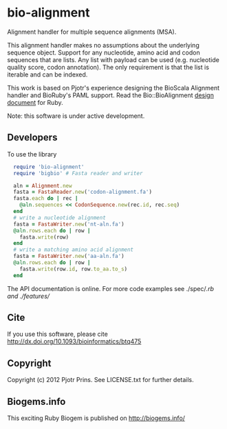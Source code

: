 # bio-alignment

Alignment handler for multiple sequence alignments (MSA).

This alignment handler makes no assumptions about the underlying
sequence object.  Support for any nucleotide, amino acid and codon
sequences that are lists. Any list with payload can be used (e.g.
nucleotide quality score, codon annotation). The only requirement is
that the list is iterable and can be indexed. 

This work is based on Pjotr's experience designing the BioScala
Alignment handler and BioRuby's PAML support. Read the
Bio::BioAlignment
[design
document](https://github.com/pjotrp/bioruby-alignment/blob/master/doc/bio-alignment-design.md)
for Ruby.

Note: this software is under active development.

## Developers

To use the library

```ruby
  require 'bio-alignment'
  require 'bigbio' # Fasta reader and writer

  aln = Alignment.new
  fasta = FastaReader.new('codon-alignment.fa')
  fasta.each do | rec |
    @aln.sequences << CodonSequence.new(rec.id, rec.seq)
  end
  # write a nucleotide alignment
  fasta = FastaWriter.new('nt-aln.fa')
  @aln.rows.each do | row |
    fasta.write(row)
  end
  # write a matching amino acid alignment
  fasta = FastaWriter.new('aa-aln.fa')
  @aln.rows.each do | row |
    fasta.write(row.id, row.to_aa.to_s)
  end
```

The API documentation is online. For more code examples see ./spec/*.rb and
./features/*

## Cite

If you use this software, please cite http://dx.doi.org/10.1093/bioinformatics/btq475

## Copyright

Copyright (c) 2012 Pjotr Prins. See LICENSE.txt for further details.

## Biogems.info

This exciting Ruby Biogem is published on http://biogems.info/

